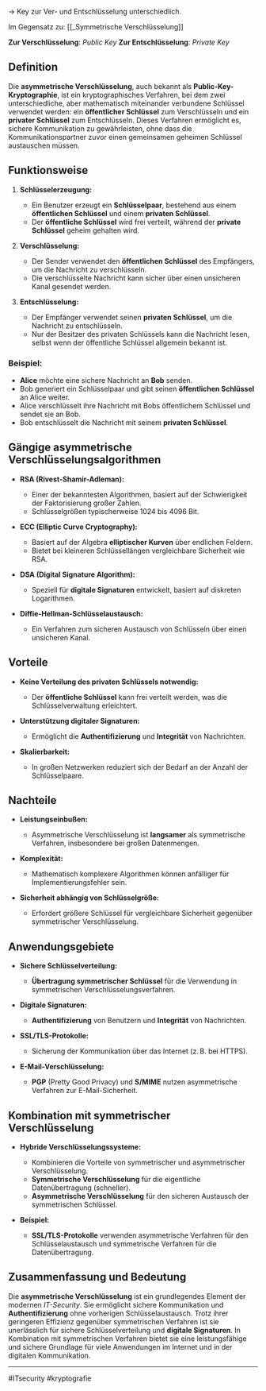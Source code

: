 

-> Key zur Ver- und Entschlüsselung unterschiedlich.

Im Gegensatz zu: [[_Symmetrische Verschlüsselung]]

**Zur Verschlüsselung**: _Public Key_
**Zur Entschlüsselung**: _Private Key_

## Definition

Die **asymmetrische Verschlüsselung**, auch bekannt als **Public-Key-Kryptographie**, ist ein kryptographisches Verfahren, bei dem zwei unterschiedliche, aber mathematisch miteinander verbundene Schlüssel verwendet werden: ein **öffentlicher Schlüssel** zum Verschlüsseln und ein **privater Schlüssel** zum Entschlüsseln. Dieses Verfahren ermöglicht es, sichere Kommunikation zu gewährleisten, ohne dass die Kommunikationspartner zuvor einen gemeinsamen geheimen Schlüssel austauschen müssen.

## Funktionsweise

1. **Schlüsselerzeugung:**
   - Ein Benutzer erzeugt ein **Schlüsselpaar**, bestehend aus einem **öffentlichen Schlüssel** und einem **privaten Schlüssel**.
   - Der **öffentliche Schlüssel** wird frei verteilt, während der **private Schlüssel** geheim gehalten wird.

2. **Verschlüsselung:**
   - Der Sender verwendet den **öffentlichen Schlüssel** des Empfängers, um die Nachricht zu verschlüsseln.
   - Die verschlüsselte Nachricht kann sicher über einen unsicheren Kanal gesendet werden.

3. **Entschlüsselung:**
   - Der Empfänger verwendet seinen **privaten Schlüssel**, um die Nachricht zu entschlüsseln.
   - Nur der Besitzer des privaten Schlüssels kann die Nachricht lesen, selbst wenn der öffentliche Schlüssel allgemein bekannt ist.

### Beispiel:

- **Alice** möchte eine sichere Nachricht an **Bob** senden.
- Bob generiert ein Schlüsselpaar und gibt seinen **öffentlichen Schlüssel** an Alice weiter.
- Alice verschlüsselt ihre Nachricht mit Bobs öffentlichem Schlüssel und sendet sie an Bob.
- Bob entschlüsselt die Nachricht mit seinem **privaten Schlüssel**.

## Gängige asymmetrische Verschlüsselungsalgorithmen

- **RSA (Rivest-Shamir-Adleman):**
  - Einer der bekanntesten Algorithmen, basiert auf der Schwierigkeit der Faktorisierung großer Zahlen.
  - Schlüsselgrößen typischerweise 1024 bis 4096 Bit.

- **ECC (Elliptic Curve Cryptography):**
  - Basiert auf der Algebra **elliptischer Kurven** über endlichen Feldern.
  - Bietet bei kleineren Schlüssellängen vergleichbare Sicherheit wie RSA.

- **DSA (Digital Signature Algorithm):**
  - Speziell für **digitale Signaturen** entwickelt, basiert auf diskreten Logarithmen.

- **Diffie-Hellman-Schlüsselaustausch:**
  - Ein Verfahren zum sicheren Austausch von Schlüsseln über einen unsicheren Kanal.

## Vorteile

- **Keine Verteilung des privaten Schlüssels notwendig:**
  - Der **öffentliche Schlüssel** kann frei verteilt werden, was die Schlüsselverwaltung erleichtert.

- **Unterstützung digitaler Signaturen:**
  - Ermöglicht die **Authentifizierung** und **Integrität** von Nachrichten.

- **Skalierbarkeit:**
  - In großen Netzwerken reduziert sich der Bedarf an der Anzahl der Schlüsselpaare.

## Nachteile

- **Leistungseinbußen:**
  - Asymmetrische Verschlüsselung ist **langsamer** als symmetrische Verfahren, insbesondere bei großen Datenmengen.

- **Komplexität:**
  - Mathematisch komplexere Algorithmen können anfälliger für Implementierungsfehler sein.

- **Sicherheit abhängig von Schlüsselgröße:**
  - Erfordert größere Schlüssel für vergleichbare Sicherheit gegenüber symmetrischer Verschlüsselung.

## Anwendungsgebiete

- **Sichere Schlüsselverteilung:**
  - **Übertragung symmetrischer Schlüssel** für die Verwendung in symmetrischen Verschlüsselungsverfahren.

- **Digitale Signaturen:**
  - **Authentifizierung** von Benutzern und **Integrität** von Nachrichten.

- **SSL/TLS-Protokolle:**
  - Sicherung der Kommunikation über das Internet (z. B. bei HTTPS).

- **E-Mail-Verschlüsselung:**
  - **PGP** (Pretty Good Privacy) und **S/MIME** nutzen asymmetrische Verfahren zur E-Mail-Sicherheit.

## Kombination mit symmetrischer Verschlüsselung

- **Hybride Verschlüsselungssysteme:**
  - Kombinieren die Vorteile von symmetrischer und asymmetrischer Verschlüsselung.
  - **Symmetrische Verschlüsselung** für die eigentliche Datenübertragung (schneller).
  - **Asymmetrische Verschlüsselung** für den sicheren Austausch der symmetrischen Schlüssel.

- **Beispiel:**
  - **SSL/TLS-Protokolle** verwenden asymmetrische Verfahren für den Schlüsselaustausch und symmetrische Verfahren für die Datenübertragung.

## Zusammenfassung und Bedeutung

Die **asymmetrische Verschlüsselung** ist ein grundlegendes Element der modernen *IT-Security*. Sie ermöglicht sichere Kommunikation und **Authentifizierung** ohne vorherigen Schlüsselaustausch. Trotz ihrer geringeren Effizienz gegenüber symmetrischen Verfahren ist sie unerlässlich für sichere Schlüsselverteilung und **digitale Signaturen**. In Kombination mit symmetrischen Verfahren bietet sie eine leistungsfähige und sichere Grundlage für viele Anwendungen im Internet und in der digitalen Kommunikation.

---

#ITsecurity 
#kryptografie


